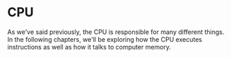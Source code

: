 # CPU

As we've said previously, the CPU is responsible for many different things. In the following chapters, we'll be exploring how the CPU executes instructions as well as how it talks to computer memory.
